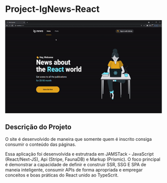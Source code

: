 # Project-IgNews-React

<p align="center">
    <img widht="460" height="300" src="/assets/to_readme/ignews.gif" alt="">
</p>


## Descrição do Projeto


O site é desenvolvido de maneira que somente quem é inscrito consiga consumir o conteúdo das páginas. 

Essa aplicação foi desenvolvida e estrutrada em JAMSTack - JavaScript (React/Next-JS), Api (Stripe, FaunaDB) e Markup (Prismic).  O foco principal é demonstrar a capacidade de definir e construir SSR, SSG E SPA de maneia inteligente, consumir APIs de forma apropriada e empregar conceitos e boas práticas do React unido ao TypeScrit.  


